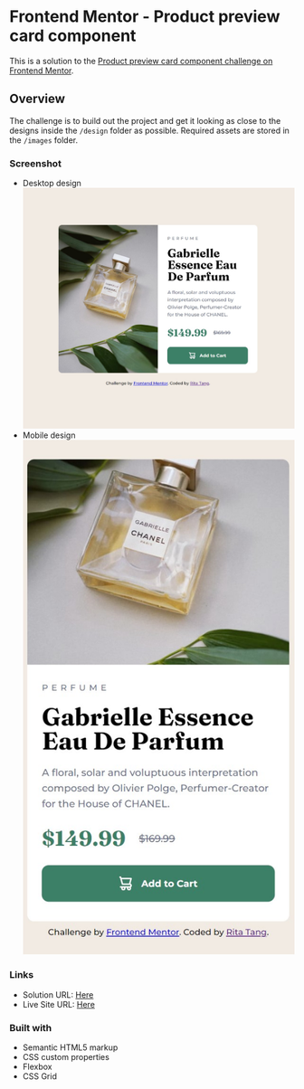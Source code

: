 # Frontend Mentor - Product preview card component

This is a solution to the [Product preview card component challenge on Frontend Mentor](https://www.frontendmentor.io/challenges/product-preview-card-component-GO7UmttRfa).

## Overview

The challenge is to build out the project and get it looking as close to the designs inside the `/design` folder as possible. Required assets are stored in the `/images` folder.

### Screenshot
- Desktop design
![Desktop design for the Product preview card component coding challenge](./images/Screenshot.jpg)
- Mobile design
![Mobile view for the Product preview card component coding challenge](./images/Screenshot-m.jpg)

### Links

- Solution URL: [Here](https://github.com/ritatanght/Product-preview-card-component)
- Live Site URL: [Here](https://frontendmentor-product-preview.netlify.app/)

### Built with

- Semantic HTML5 markup
- CSS custom properties
- Flexbox
- CSS Grid